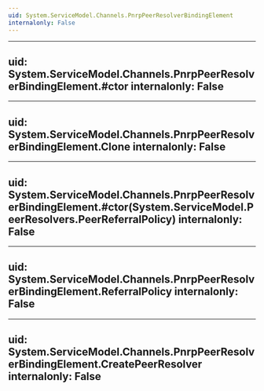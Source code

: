 ```yaml
---
uid: System.ServiceModel.Channels.PnrpPeerResolverBindingElement
internalonly: False
---
```


---
uid: System.ServiceModel.Channels.PnrpPeerResolverBindingElement.#ctor
internalonly: False
---

---
uid: System.ServiceModel.Channels.PnrpPeerResolverBindingElement.Clone
internalonly: False
---

---
uid: System.ServiceModel.Channels.PnrpPeerResolverBindingElement.#ctor(System.ServiceModel.PeerResolvers.PeerReferralPolicy)
internalonly: False
---

---
uid: System.ServiceModel.Channels.PnrpPeerResolverBindingElement.ReferralPolicy
internalonly: False
---

---
uid: System.ServiceModel.Channels.PnrpPeerResolverBindingElement.CreatePeerResolver
internalonly: False
---
